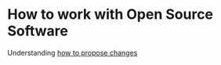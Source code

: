 # How to work with Open Source Software
Understanding [how to propose changes](https://github.com/golang/proposal)